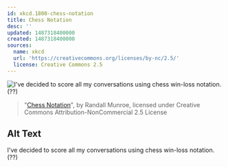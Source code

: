 ```yaml
---
id: xkcd.1800-chess-notation
title: Chess Notation
desc: ''
updated: 1487318400000
created: 1487318400000
sources:
  name: xkcd
  url: 'https://creativecommons.org/licenses/by-nc/2.5/'
  license: Creative Commons 2.5
---
```

![I've decided to score all my conversations using chess win-loss notation. (??)](https://imgs.xkcd.com/comics/chess_notation.png)
> "[Chess Notation](https://xkcd.com/1800/)", by Randall Munroe, licensed under Creative Commons Attribution-NonCommercial 2.5 License

## Alt Text
I've decided to score all my conversations using chess win-loss notation. (??)
